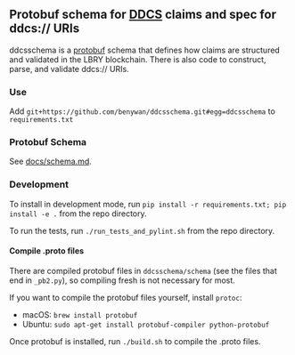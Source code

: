 ## Protobuf schema for [DDCS](https://github.com/benywan/ddcs) claims and spec for ddcs:// URIs

ddcsschema is a [protobuf](https://github.com/google/protobuf) schema that defines how claims are structured and validated in the LBRY blockchain.
There is also code to construct, parse, and validate ddcs:// URIs.

### Use

Add `git+https://github.com/benywan/ddcsschema.git#egg=ddcsschema` to `requirements.txt`

### Protobuf Schema

See [docs/schema.md](https://github.com/benywan/ddcsschema/blob/master/docs/schema.md).

### Development

To install in development mode, run `pip install -r requirements.txt; pip install -e .` from the repo directory.

To run the tests, run `./run_tests_and_pylint.sh` from the repo directory.

#### Compile .proto files

There are compiled protobuf files in `ddcsschema/schema` (see the files that end in `_pb2.py`), so compiling fresh is not necessary for most.

If you want to compile the protobuf files yourself, install `protoc`:

- macOS: `brew install protobuf`
- Ubuntu: `sudo apt-get install protobuf-compiler python-protobuf`
 
Once protobuf is installed, run `./build.sh` to compile the .proto files.

